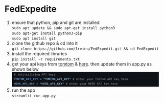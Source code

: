 # FedExpedite
1. ensure that python, pip and git are installed \
`sudo apt update && sudo apt-get install python3`\
`sudo apt-get install python3-pip`\
`sudo apt install git`
2. clone the github repo & cd into it\
`git clone https://github.com/1rvinn/FedExpedit.git && cd FedExpedit`
3. install the required libraries\
`pip install -r requirements.txt`
4. get your api keys from [tomtom](https://developer.tomtom.com/ "tomtom") & [here](https://platform.here.com/ "here"). then update them in app.py as shown below\
![](https://github.com/1rvinn/FedExpedite/blob/main/images/Screenshot.png?raw=true)
5. run the app\
`streamlit run app.py`
